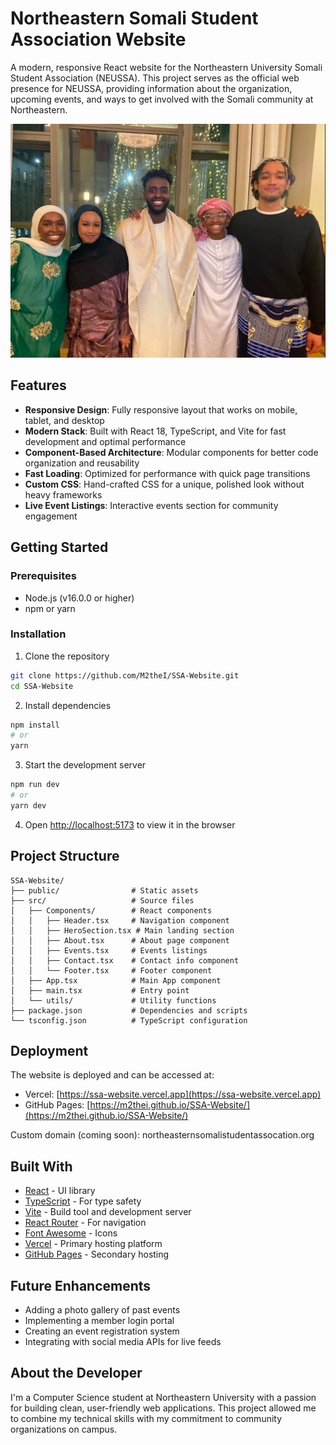 # Northeastern Somali Student Association Website

A modern, responsive React website for the Northeastern University Somali Student Association (NEUSSA). This project serves as the official web presence for NEUSSA, providing information about the organization, upcoming events, and ways to get involved with the Somali community at Northeastern.

![NEUSSA Website Screenshot](public/IMG_0567.jpg)

## Features

- **Responsive Design**: Fully responsive layout that works on mobile, tablet, and desktop
- **Modern Stack**: Built with React 18, TypeScript, and Vite for fast development and optimal performance
- **Component-Based Architecture**: Modular components for better code organization and reusability
- **Fast Loading**: Optimized for performance with quick page transitions
- **Custom CSS**: Hand-crafted CSS for a unique, polished look without heavy frameworks
- **Live Event Listings**: Interactive events section for community engagement

## Getting Started

### Prerequisites

- Node.js (v16.0.0 or higher)
- npm or yarn

### Installation

1. Clone the repository
```bash
git clone https://github.com/M2theI/SSA-Website.git
cd SSA-Website
```

2. Install dependencies
```bash
npm install
# or
yarn
```

3. Start the development server
```bash
npm run dev
# or
yarn dev
```

4. Open [http://localhost:5173](http://localhost:5173) to view it in the browser

## Project Structure

```
SSA-Website/
├── public/                # Static assets
├── src/                   # Source files
│   ├── Components/        # React components
│   │   ├── Header.tsx     # Navigation component
│   │   ├── HeroSection.tsx # Main landing section
│   │   ├── About.tsx      # About page component
│   │   ├── Events.tsx     # Events listings
│   │   ├── Contact.tsx    # Contact info component
│   │   └── Footer.tsx     # Footer component
│   ├── App.tsx            # Main App component
│   ├── main.tsx           # Entry point
│   └── utils/             # Utility functions
├── package.json           # Dependencies and scripts
└── tsconfig.json          # TypeScript configuration
```

## Deployment

The website is deployed and can be accessed at:

- Vercel: [https://ssa-website.vercel.app](https://ssa-website.vercel.app)
- GitHub Pages: [https://m2thei.github.io/SSA-Website/](https://m2thei.github.io/SSA-Website/)

Custom domain (coming soon): northeasternsomalistudentassocation.org

## Built With

- [React](https://reactjs.org/) - UI library
- [TypeScript](https://www.typescriptlang.org/) - For type safety
- [Vite](https://vitejs.dev/) - Build tool and development server
- [React Router](https://reactrouter.com/) - For navigation
- [Font Awesome](https://fontawesome.com/) - Icons
- [Vercel](https://vercel.com/) - Primary hosting platform
- [GitHub Pages](https://pages.github.com/) - Secondary hosting

## Future Enhancements

- Adding a photo gallery of past events
- Implementing a member login portal
- Creating an event registration system
- Integrating with social media APIs for live feeds

## About the Developer

I'm a Computer Science student at Northeastern University with a passion for building clean, user-friendly web applications. This project allowed me to combine my technical skills with my commitment to community organizations on campus.
